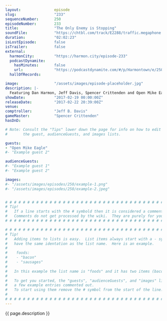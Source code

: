 ```yaml
---
layout:               episode
slug:                 "233"
sequenceNumber:       250
episodeNumber:        233
title:                "The Only Enemy is Stopping"
soundFile:            "https://chtbl.com/track/E2288/traffic.megaphone.fm/STA7187157677.mp3"
duration:             "02:02:23"
isLostEpisode:        false
isTrailer:            false
external:
  harmonCity:         "https://harmon.city/episode-233"
  podcastDynamite:
    hasMinutes:       false
    url:              "https://podcastdynamite.com/#/p/Harmontown/e/250/233"
  hallOfRecords:      

image:                "/assets/images/episode-placeholder.jpg"
description: |-
  Featuring Dan Harmon, Jeff Davis, Spencer Crittenden and Open Mike Eagle.
showDate:             "2017-02-19 00:00:00Z"
releaseDate:          "2017-02-22 20:39:00Z"
venue:                
comptroller:          "Jeff B. Davis"
gameMaster:           "Spencer Crittenden"
hasDnD:               

# Note: Consult the "Tips" lower down the page for info on how to edit
#       the guest, audienceGuests, and images lists.

guests:
- "Open Mike Eagle"
#- "Example guest 2"

audienceGuests:
#- "Example guest 1"
#- "Example guest 2"

images:
#- "/assets/images/episodes/250/example-1.png"
#- "/assets/images/episodes/250/example-2.jpeg"


# # # # # # # # # # # # # # # # # # # # # # # # # # # # # # # # # # # # # # # # # # # # #
# Tip!
#   If a line starts with the # symbold then it is considered a comment.
#   Comments do not get processed by the wiki.  They are purely for your information.
# # # # # # # # # # # # # # # # # # # # # # # # # # # # # # # # # # # # # # # # # # # # #

# # # # # # # # # # # # # # # # # # # # # # # # # # # # # # # # # # # # # # # # # # # # #
# Tip!
#   Adding items to lists is easy.  List items always start with a - symbol and have
#   have the same identation as the list name.  Here is an example.
#
#    foods:
#    - "bacon"
#    - "sausages"
#
#   In this example the list name is "foods" and it has two items (bacon, and sausages).
#
#   To get you started, the "guests", "audienceGuests", and "images" lists below have
#   a few example entries commented out.
#   To start using them remove the # symbol from the start of the line.
#
# # # # # # # # # # # # # # # # # # # # # # # # # # # # # # # # # # # # # # # # # # # # #
---
```


<!-- The episode description will be rendered here -->
{{ page.description }}

<!-- Add your content BELOW here -->
<!-- vvvvvvvvvvvvvvvvvvvvvvvvvvv -->




<!-- ^^^^^^^^^^^^^^^^^^^^^^^^^^^ -->
<!-- Add your content ABOVE here -->

<!-- The episode gallery will be rendered here -->